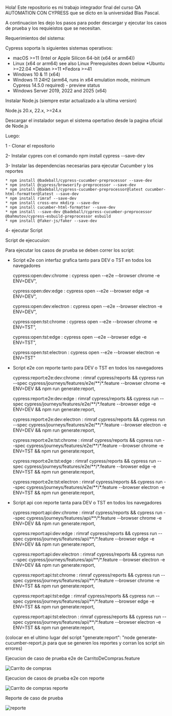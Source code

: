 Hola! Este repositorio es mi trabajo integrador final del curso QA AUTOMATION CON CYPRESS que se dicto en la universidad Blas Pascal.

A continuacion les dejo los pasos para poder descargar y ejecutar los casos de prueba y los requieistos que se necesitan.

Requerimientos del sistema:

Cypress soporta ls siguientes sistemas operativos:

* macOS >=11 (Intel or Apple Silicon 64-bit (x64 or arm64))
* Linux (x64 or arm64) see also Linux Prerequisites down below
     *Ubuntu >=22.04
     *Debian >=11
     *Fedora >=41
* Windows 10 & 11 (x64)
* Windows 11 24H2 (arm64, runs in x64 emulation mode, minimum Cypress 14.5.0 required) - preview status
* Windows Server 2019, 2022 and 2025 (x64)

Instalar Node.js (siempre estar actualizado a la ultima version)

Node.js 20.x, 22.x, >=24.x

Descargar el instalador segun el sistema opertativo desde la pagina oficial de Node.js

Luego:

1 - Clonar el repositorio

2- Instalar cypres con el comando npm install cypress --save-dev

3- Instalar las dependencias necesarias para ejecutar Cucumber y los reportes

    * npm install @badeball/cypress-cucumber-preprocessor --save-dev
    * npm install @cypress/browserify-preprocessor --save-dev
    * npm install @badeball/cypress-cucumber-preprocessor@latest cucumber-html-formatter@latest --save-dev
    * npm install rimraf --save-dev
    * npm install cross-env mkdirp --save-dev
    * npm install cucumber-html-formatter --save-dev
    * npm install --save-dev @badeball/cypress-cucumber-preprocessor @bahmutov/cypress-esbuild-preprocessor esbuild
    * npm install @faker-js/faker --save-dev
	
4- ejecutar Script

Script de ejecucuion:

Para ejecutar los casos de prueba se deben correr los script:

* Script e2e con interfaz grafica tanto para DEV o TST en todos los navegadores

	cypress:open:dev:chrome : cypress open --e2e --browser chrome -e ENV=DEV",

	cypress:open:dev:edge : cypress open --e2e --browser edge -e ENV=DEV",

	cypress:open:dev:electron : cypress open --e2e --browser electron -e ENV=DEV",

	cypress:open:tst:chrome : cypress open --e2e --browser chrome -e ENV=TST",

	cypress:open:tst:edge : cypress open --e2e --browser edge -e ENV=TST",

	cypress:open:tst:electron : cypress open --e2e --browser electron -e ENV=TST"



 * Script e2e con reporte tanto para DEV o TST en todos los navegadores
  

	cypress:report:e2e:dev:chrome : rimraf cypress/reports && cypress run --spec cypress/journeys/features/e2e/**/*.feature --browser chrome -e ENV=DEV && npm run generate:report,

	cypress:report:e2e:dev:edge : rimraf cypress/reports && cypress run --spec cypress/journeys/features/e2e/**/*.feature --browser edge -e ENV=DEV && npm run generate:report,

	cypress:report:e2e:dev:electron : rimraf cypress/reports && cypress run --spec cypress/journeys/features/e2e/**/*.feature --browser electron -e ENV=DEV && npm run generate:report,

	cypress:report:e2e:tst:chrome : rimraf cypress/reports && cypress run --spec cypress/journeys/features/e2e/**/*.feature --browser chrome -e ENV=TST && npm run generate:report,

	cypress:report:e2e:tst:edge : rimraf cypress/reports && cypress run --spec cypress/journeys/features/e2e/**/*.feature --browser edge -e ENV=TST && npm run generate:report,

	cypress:report:e2e:tst:electron : rimraf cypress/reports && cypress run --spec cypress/journeys/features/e2e/**/*.feature --browser electron -e ENV=TST && npm run generate:report,


* Script api con reporte tanta para DEV o TST en todos los navegadores

	cypress:report:api:dev:chrome : rimraf cypress/reports && cypress run --spec cypress/journeys/features/api/**/*.feature --browser chrome -e ENV=DEV && npm run generate:report,
	
	cypress:report:api:dev:edge : rimraf cypress/reports && cypress run --spec cypress/journeys/features/api/**/*.feature --browser edge -e ENV=DEV && npm run generate:report,
	
	cypress:report:api:dev:electron : rimraf cypress/reports && cypress run --spec cypress/journeys/features/api/**/*.feature --browser electron -e ENV=DEV && npm run generate:report,
	
	cypress:report:api:tst:chrome : rimraf cypress/reports && cypress run --spec cypress/journeys/features/api/**/*.feature --browser chrome -e ENV=TST && npm run generate:report,
	
	cypress:report:api:tst:edge : rimraf cypress/reports && cypress run --spec cypress/journeys/features/api/**/*.feature --browser edge -e ENV=TST && npm run generate:report,
	
	cypress:report:api:tst:electron : rimraf cypress/reports && cypress run --spec cypress/journeys/features/api/**/*.feature --browser electron -e ENV=TST && npm run generate:report,
	

(colocar en el ultimo lugar del script "generate:report": "node generate-cucumber-report.js para que se generen los reportes y corran los script sin errores)



Ejecucion de caso de prueba e2e de CarritoDeCompras.feature

![Carrito de compras](https://github.com/user-attachments/assets/c79a8ac1-ea6f-4319-aaeb-71eb42f2c7dd)


Ejecucion de casos de prueba e2e con reporte



![Carrito de compras reporte](https://github.com/user-attachments/assets/af0a47d9-3d96-4137-ab1b-1418e0e2fbe5)



Reporte de caso de prueba



![reporte](https://github.com/user-attachments/assets/925ae63f-b003-40b2-a82f-8738cc121ef6)





